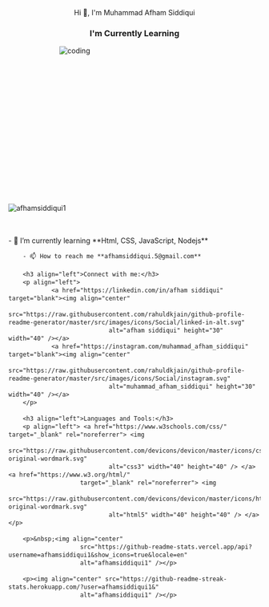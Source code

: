 <div style="display: flex;flex-direction: column; align-items: center;>
        <h1 align="center">Hi 👋, I'm Muhammad Afham Siddiqui</h1>
        <h3 align="center">I'm Currently Learning</h3>
        <img alt="coding"
                        src="https://media2.giphy.com/media/v1.Y2lkPTc5MGI3NjExYWRyOGppdDl1OTZzN2F6MzN0ZzZtcTV0NGdsN2Z4djE2bDFqNzVxaiZlcD12MV9pbnRlcm5hbF9naWZfYnlfaWQmY3Q9Zw/78XCFBGOlS6keY1Bil/giphy.webp"
                        width="300" height="300" /></div>
        <p align="left"> <img
                        src="https://komarev.com/ghpvc/?username=afhamsiddiqui1&label=Profile%20views&color=0e75b6&style=flat"
                        alt="afhamsiddiqui1" /> </p>
        <br />
        <br />
        - 🌱 I’m currently learning **Html, CSS, JavaScript, Nodejs**

        - 📫 How to reach me **afhamsiddiqui.5@gmail.com**

        <h3 align="left">Connect with me:</h3>
        <p align="left">
                <a href="https://linkedin.com/in/afham siddiqui" target="blank"><img align="center"
                                src="https://raw.githubusercontent.com/rahuldkjain/github-profile-readme-generator/master/src/images/icons/Social/linked-in-alt.svg"
                                alt="afham siddiqui" height="30" width="40" /></a>
                <a href="https://instagram.com/muhammad_afham_siddiqui" target="blank"><img align="center"
                                src="https://raw.githubusercontent.com/rahuldkjain/github-profile-readme-generator/master/src/images/icons/Social/instagram.svg"
                                alt="muhammad_afham_siddiqui" height="30" width="40" /></a>
        </p>

        <h3 align="left">Languages and Tools:</h3>
        <p align="left"> <a href="https://www.w3schools.com/css/" target="_blank" rel="noreferrer"> <img
                                src="https://raw.githubusercontent.com/devicons/devicon/master/icons/css3/css3-original-wordmark.svg"
                                alt="css3" width="40" height="40" /> </a> <a href="https://www.w3.org/html/"
                        target="_blank" rel="noreferrer"> <img
                                src="https://raw.githubusercontent.com/devicons/devicon/master/icons/html5/html5-original-wordmark.svg"
                                alt="html5" width="40" height="40" /> </a> </p>

        <p>&nbsp;<img align="center"
                        src="https://github-readme-stats.vercel.app/api?username=afhamsiddiqui1&show_icons=true&locale=en"
                        alt="afhamsiddiqui1" /></p>

        <p><img align="center" src="https://github-readme-streak-stats.herokuapp.com/?user=afhamsiddiqui1&"
                        alt="afhamsiddiqui1" /></p>
